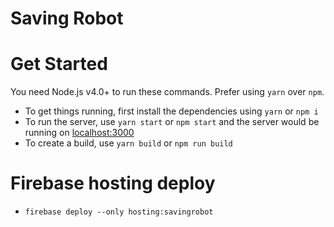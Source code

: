 # Saving Robot

# Get Started

You need Node.js v4.0+ to run these commands. Prefer using `yarn` over `npm`.

- To get things running, first install the dependencies using `yarn` or `npm i`
- To run the server, use `yarn start` or `npm start` and the server would be running on [localhost:3000](localhost:3000)
- To create a build, use `yarn build` or `npm run build`

# Firebase hosting deploy

- `firebase deploy --only hosting:savingrobot`
